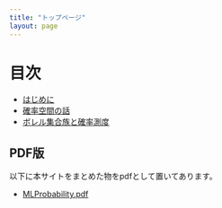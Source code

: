 ```yaml
---
title: "トップページ"
layout: page
---
```


# 目次

- [はじめに](intro.md)
- [確率空間の話](p_space.md)
- [ボレル集合族と確率測度](borel.md)

## PDF版

以下に本サイトをまとめた物をpdfとして置いてあります。

- [MLProbability.pdf](MLProbability.pdf)
